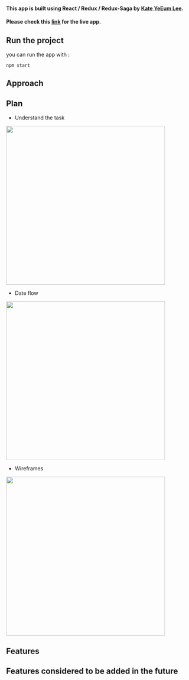
#### This app is built using React / Redux / Redux-Saga by [Kate YeEum Lee](https://github.com/yiyeum).
#### Please check this [link](http://contact-list-kate.herokuapp.com/) for the live app.

## Run the project

you can run the app with :

`npm start`

## Approach

## Plan
* Understand the task
<img src="https://user-images.githubusercontent.com/20132973/54352378-c9c30b00-460e-11e9-9ec5-1fc123d45976.jpg" width="430">

* Date flow
<img src="https://user-images.githubusercontent.com/20132973/54352545-245c6700-460f-11e9-99e7-fffa5b9412af.jpg" width="430">

* Wireframes
<img src="https://user-images.githubusercontent.com/20132973/54352633-553c9c00-460f-11e9-9dd4-8235071ee5d7.jpg" width="430">

## Features

## Features considered to be added in the future
